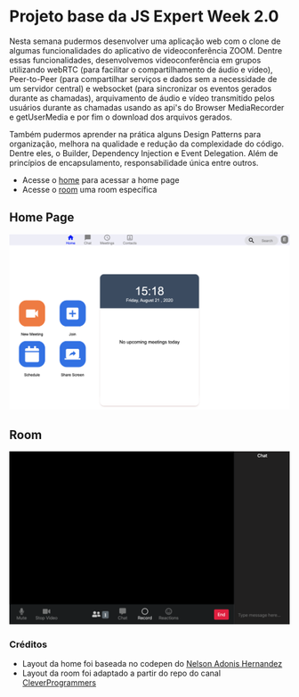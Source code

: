 # Projeto base da JS Expert Week 2.0

Nesta semana pudermos desenvolver uma aplicação web com o clone de algumas funcionalidades do aplicativo de videoconferência ZOOM. Dentre essas funcionalidades, desenvolvemos videoconferência em grupos utilizando webRTC (para facilitar o compartilhamento de áudio e vídeo), Peer-to-Peer (para compartilhar serviços e dados sem a necessidade de um servidor central) e websocket (para sincronizar os eventos gerados durante as chamadas), arquivamento de áudio e vídeo transmitido pelos usuários durante as chamadas usando as api's do Browser MediaRecorder e getUserMedia e por fim o download dos arquivos gerados.

Também pudermos aprender na prática alguns Design Patterns para organização, melhora na qualidade e redução da complexidade do código. Dentre eles, o Builder, Dependency Injection e Event Delegation. Além de princípios de encapsulamento, responsabilidade única entre outros.

- Acesse o [home](./aula04/public/pages/home/index.html) para acessar a home page
- Acesse o [room](./aula04/public/pages/room/index.html) uma room específica

## Home Page

![home page](./aula04/public/prints/home.png)

## Room

![room](./aula04/public/prints/room.png)

### Créditos

- Layout da home foi baseada no codepen do [Nelson Adonis Hernandez
](https://codepen.io/nelsonher019/pen/eYZBqOm)
- Layout da room foi adaptado a partir do repo do canal [CleverProgrammers](https://github.com/CleverProgrammers/nodejs-zoom-clone/blob/master/views/room.ejs)